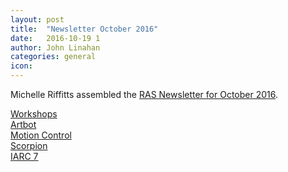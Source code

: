 ```yaml
---
layout: post
title:  "Newsletter October 2016"
date:   2016-10-19 1
author: John Linahan
categories: general
icon:
---
```


Michelle Riffitts assembled the <a href="/assets/misc/RAS_Newsletter_october2016.pdf">RAS Newsletter for October 2016</a>.

<a href="/general/2016/10/19/newsletter-10-16-workshops.html">Workshops</a>
<br>
<a href="/projects/2017-artbot/2016/10/19/newsletter-10-16-artbot.html">Artbot</a>
<br>
<a href="/projects/2017-motion-control/2016/10/19/newsletter-10-16-motion-control.html">Motion Control</a>
<br>
<a href="/projects/2017-scorpion/2016/10/19/newsletter-10-16-scorpion.html">Scorpion</a>
<br>
<a href="/projects/IARC/2016/10/19/newsletter-10-16-iarc.html">IARC 7</a>
